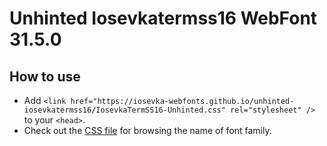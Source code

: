 # Unhinted Iosevkatermss16 WebFont 31.5.0

## How to use

- Add `<link href="https://iosevka-webfonts.github.io/unhinted-iosevkatermss16/IosevkaTermSS16-Unhinted.css" rel="stylesheet" />` to your `<head>`.
- Check out the [CSS file](./IosevkaTermSS16-Unhinted.css) for browsing the name of font family.
